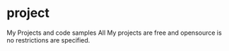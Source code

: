 # project
My Projects and code samples
All My projects are free and opensource is no restrictions are specified.
